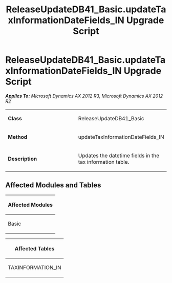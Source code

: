 ﻿---
title: ReleaseUpdateDB41_Basic.updateTaxInformationDateFields_IN Upgrade Script
TOCTitle: ReleaseUpdateDB41_Basic.updateTaxInformationDateFields_IN Upgrade Script
ms:assetid: c07a04a0-0951-9a4a-7fd3-38d4a07bc031
ms:mtpsurl: https://msdn.microsoft.com/en-us/library/JJ686778(v=AX.60)
ms:contentKeyID: 49710975
ms.date: 05/18/2015
mtps_version: v=AX.60
---

# ReleaseUpdateDB41\_Basic.updateTaxInformationDateFields\_IN Upgrade Script 


_**Applies To:** Microsoft Dynamics AX 2012 R3, Microsoft Dynamics AX 2012 R2_

<table>
<colgroup>
<col style="width: 50%" />
<col style="width: 50%" />
</colgroup>
<tbody>
<tr class="odd">
<td><p><strong>Class</strong></p></td>
<td><p>ReleaseUpdateDB41_Basic</p></td>
</tr>
<tr class="even">
<td><p><strong>Method</strong></p></td>
<td><p>updateTaxInformationDateFields_IN</p></td>
</tr>
<tr class="odd">
<td><p><strong>Description</strong></p></td>
<td><p>Updates the datetime fields in the tax information table.</p></td>
</tr>
</tbody>
</table>


## Affected Modules and Tables

<table>
<colgroup>
<col style="width: 100%" />
</colgroup>
<thead>
<tr class="header">
<th><p>Affected Modules</p></th>
</tr>
</thead>
<tbody>
<tr class="odd">
<td><p>Basic</p></td>
</tr>
</tbody>
</table>


<table>
<colgroup>
<col style="width: 100%" />
</colgroup>
<thead>
<tr class="header">
<th><p>Affected Tables</p></th>
</tr>
</thead>
<tbody>
<tr class="odd">
<td><p>TAXINFORMATION_IN</p></td>
</tr>
</tbody>
</table>

  


